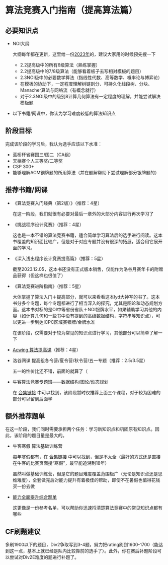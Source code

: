 # 算法竞赛入门指南（提高算法篇）

## 必要知识点

* NOI大纲

  大纲每年都在更新，这里给一份[2023年](https://www.noi.cn/xw/2023-03-15/788060.shtml)的，建议大家用的时候预先搜一下

  * 2.2提高级中的所有6级算法（熟练掌握）
  * 2.2提高级中的7/8级算法（能够看着板子去写相对模板的题目）
  * 2.3NOI级中的必要数学算法（指线性代数、高等数学、概率论与博弈论）
  * 在模板的协助下，一定程度理解树链剖分、可持久化线段树、分块、Manacher算法与网络流（有概念就行）
  * 对于2.3NOI级中的级别8计算几何算法有一定程度的理解，并能尝试解决模板题

* 以下书籍/网课中，你认为学习难度较低的算法知识点

## 阶段目标

完成该阶段的学习后，我认为选手应该以下水准：

* 蓝桥杯省赛国三/国二（CA组）
* 天梯赛个人三等奖/二等奖
* CSP 300+
* 能够理解ACM铜牌题的所用算法（并在题解帮助下尝试理解部分银牌题的）

## 推荐书籍/网课

* 《算法竞赛入门经典（第2版）》（推荐：4星）

  在这一阶段，我们就很有必要对最后一章外的大部分内容进行再次学习了

* 《挑战程序设计竞赛》（推荐：4星）

  这也是一本不错的算法竞赛书籍，适合简单学习算法后的选手进行阅读。这本书覆盖的知识面比较广，但是对于对应专题并没有很深的拓展，适合用它展开面的学习。

* 《深入浅出程序设计竞赛提高篇》（推荐：5星）

  截至2023.12.05，这本书还没有正式版本销售，仅能作为洛谷月赛年卡的附赠品获得（但这样也很值了）

* 《算法竞赛进阶指南》（推荐：5星）

  大体掌握了算法入门＋提高部分，就可以来看看这本lyd大神写的书了。这本书分多个专题，每个专题都进行了相当深入的探究，尤其是图论和动态规划方面。这本书对标的是OI中等省份省队＋NOI银牌水平，如果辅助学习其他的内容（如计算几何和一些书中没有提到的高级数据结构，字符串等知识点），可以更进一步到达ICPC区域赛银牌/金牌水准

  在该阶段，仅需要对于较为常见的知识点进行学习，其他部分可以简单了解一下
  
* [Acwing 算法提高课](https://www.acwing.com/activity/content/16/)（推荐：4星）

* 洛谷网课 提高组冬令营/夏令营/秋令营/五一专题（推荐：2.5/3.5星）

  五一的性价比还不错，前面的就算了（

* 牛客算法竞赛专题班——数据结构/图论/动态规划

  在 [合集链接](https://ac.nowcoder.com/acm/course) 中可以找到，该阶段暂时仅推荐上面三个课程，对于较为困难的部分可以留到后面学


## 额外推荐题单

在这一阶段，我们同时需要承担两个任务：学习新知识点和巩固原有知识点。因此，该阶段的题目量是最大的。

* 牛客寒假 算法基础训练营

  每年寒假都有，在 [合集链接](https://ac.nowcoder.com/acm/course) 中可以找到，但是不太全（最好的方式还是直接在牛客的比赛页面搜“寒假”，最早能追溯到18年）

  虽然叫做基础训练营，但是它的题目难度覆盖范围极广（无论是知识点还是思维难度），全套做完后对能力提升有着极佳的帮助，即使不在暑假也值得花钱买一份去做

* [能力全面提升综合题单](https://www.luogu.com.cn/training/9391#information)

  这更像是一份参考名单，可以帮助你迅速捋清楚算法竞赛中的常见知识点都有哪些

## CF刷题建议

多刷1900以下的题目，Div2争取写到3-4题，努力把rating刷到1600-1700（能达到这一点，基本上就已经是队内比较靠前的选手了）。此外，你在赛后补题阶段可以尝试对Div2E难度的题进行补题了。